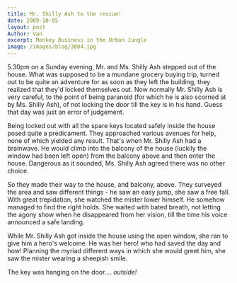 ```yaml
---
title: Mr. Shilly Ash to the rescue!
date: 2009-10-05
layout: post
Author: Van
excerpt: Monkey Business in the Urban Jungle
image: /images/blog/3004.jpg
---
```


5.30pm on a Sunday evening, Mr. and Ms. Shilly Ash stepped out of the house. What was supposed to be a mundane grocery buying trip, turned out to be quite an adventure for as soon as they left the building, they realized that they'd locked themselves out. Now normally Mr. Shilly Ash is very careful, to the point of being paranoid (for which he is also scorned at by Ms. Shilly Ash), of not locking the door till the key is in his hand. Guess that day was just an error of judgement.

Being locked out with all the spare keys located safely inside the house posed quite a predicament. They approached various avenues for help, none of which yielded any result. That's when Mr. Shilly Ash had a brainwave. He would climb into the balcony of the house (luckily the window had been left open) from the balcony above and then enter the house. Dangerous as it sounded, Ms. Shilly Ash agreed there was no other choice.

So they made their way to the house, and balcony, above. They surveyed the area and saw different things - he saw an easy jump, she saw a free fall. With great trepidation, she watched the mister lower himself. He somehow managed to find the right holds. She waited with bated breath, not letting the agony show when he disappeared from her vision, till the time his voice announced a safe landing.

While Mr. Shilly Ash got inside the house using the open window, she ran to give him a hero's welcome. He was her hero! who had saved the day and how! Planning the myriad different ways in which she would greet him, she saw the mister wearing a sheepish smile.

The key was hanging on the door.... _outside!_
